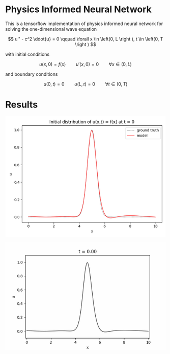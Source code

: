 # Physics Informed Neural Network

This is a tensorflow implementation of physics informed neural 
network for solving the one-dimensional wave equation

$$
u'' - c^2 \ddot{u} = 0 \qquad \forall x \in \left(0, L \right ), t \in \left(0, T \right )
$$

with initial conditions

$$
u \left(x, 0 \right ) = f \left(x \right ) \qquad u' \left(x, 0 \right ) = 0 \qquad \forall x \in \left(0, L \right )
$$

and boundary conditions

$$
u \left(0, t \right ) = 0 \qquad u \left(L, t \right ) = 0 \qquad \forall t \in \left(0, T \right )
$$

# Results

![results](results/initial_distribution.png)

![results](results/wave_propagation.gif)




